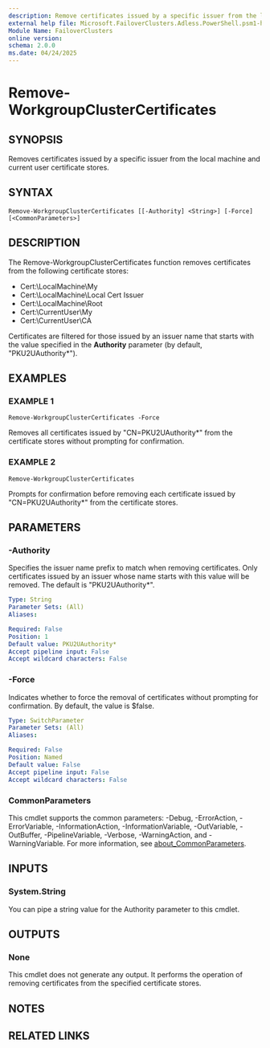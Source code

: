 ```yaml
---
description: Remove certificates issued by a specific issuer from the local machine and current user certificate stores.
external help file: Microsoft.FailoverClusters.Adless.PowerShell.psm1-help.xml
Module Name: FailoverClusters
online version:
schema: 2.0.0
ms.date: 04/24/2025
---
```


# Remove-WorkgroupClusterCertificates

## SYNOPSIS
Removes certificates issued by a specific issuer from the local machine and current user certificate stores.

## SYNTAX

```
Remove-WorkgroupClusterCertificates [[-Authority] <String>] [-Force] [<CommonParameters>]
```

## DESCRIPTION
The Remove-WorkgroupClusterCertificates function removes certificates from the following certificate stores:
- Cert:\LocalMachine\My
- Cert:\LocalMachine\Local Cert Issuer
- Cert:\LocalMachine\Root
- Cert:\CurrentUser\My
- Cert:\CurrentUser\CA

Certificates are filtered for those issued by an issuer name that starts with the value specified in the **Authority** parameter (by default, "PKU2UAuthority*").

## EXAMPLES

### EXAMPLE 1
```
Remove-WorkgroupClusterCertificates -Force
```

Removes all certificates issued by "CN=PKU2UAuthority*" from the certificate stores without prompting for confirmation.

### EXAMPLE 2
```
Remove-WorkgroupClusterCertificates
```

Prompts for confirmation before removing each certificate issued by "CN=PKU2UAuthority*" from the certificate stores.

## PARAMETERS

### -Authority
Specifies the issuer name prefix to match when removing certificates. Only certificates issued by an issuer whose name starts with this value will be removed. The default is "PKU2UAuthority*".

```yaml
Type: String
Parameter Sets: (All)
Aliases:

Required: False
Position: 1
Default value: PKU2UAuthority*
Accept pipeline input: False
Accept wildcard characters: False
```

### -Force
Indicates whether to force the removal of certificates without prompting for confirmation. By default, the value is $false.

```yaml
Type: SwitchParameter
Parameter Sets: (All)
Aliases:

Required: False
Position: Named
Default value: False
Accept pipeline input: False
Accept wildcard characters: False
```

### CommonParameters
This cmdlet supports the common parameters: -Debug, -ErrorAction, -ErrorVariable, -InformationAction, -InformationVariable, -OutVariable, -OutBuffer, -PipelineVariable, -Verbose, -WarningAction, and -WarningVariable. For more information, see [about_CommonParameters](http://go.microsoft.com/fwlink/?LinkID=113216).

## INPUTS

### System.String
You can pipe a string value for the Authority parameter to this cmdlet.

## OUTPUTS

### None
This cmdlet does not generate any output. It performs the operation of removing certificates from the specified certificate stores.

## NOTES

## RELATED LINKS
